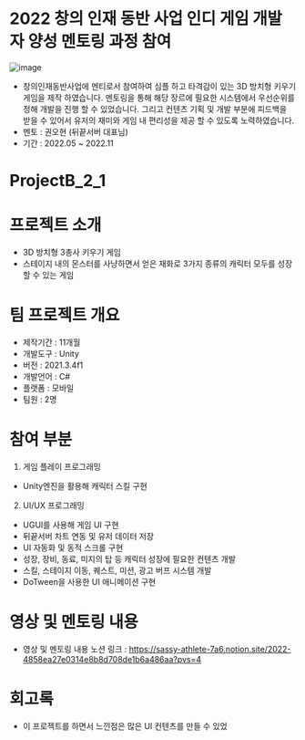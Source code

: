 # 2022 창의 인재 동반 사업 인디 게임 개발자 양성 멘토링 과정 참여
![image](https://github.com/HyunDongHo/ProjectB_2_1/assets/46379443/389773d4-3fcb-4765-ad32-97a608ff5360)

- 창의인재동반사업에 멘티로서 참여하여 심플 하고 타격감이 있는 3D 방치형 키우기 게임을 제작 하였습니다. 멘토링을 통해 해당 장르에 필요한 시스템에서 우선순위를 정해 개발을 진행 할 수 있었습니다. 그리고 컨텐츠 기획 및 개발 부분에 피드백을 받을 수 있어서 유저의 재미와 게임 내 편리성을 제공 할 수 있도록 노력하였습니다.
- 멘토 : 권오현 (뒤끝서버 대표님)
- 기간 : 2022.05 ~ 2022.11

# ProjectB_2_1

# 프로젝트 소개 
- 3D 방치형 3총사 키우기 게임
- 스테이지 내의 몬스터를 사냥하면서 얻은 재화로 3가지 종류의 캐릭터 모두를 성장 할 수 있는 게임

# 팀 프로젝트 개요 
- 제작기간 : 11개월
- 개발도구 : Unity
- 버전 : 2021.3.4f1
- 개발언어 : C#
- 플랫폼 : 모바일
- 팀원 : 2명

# 참여 부분
1. 게임 플레이 프로그래밍
  - Unity엔진을 활용해 캐릭터 스킬 구현 


2. UI/UX 프로그래밍
  - UGUI를 사용해 게임 UI 구현 
  - 뒤끝서버 차트 연동 및 유저 데이터 저장 
  -  UI 자동화 및 동적 스크롤 구현 
  - 성장, 장비, 동료, 미지의 탑 등 캐릭터 성장에 필요한 컨텐츠 개발
  - 스킬, 스테이지 이동, 퀘스트, 미션, 광고 버프 시스템 개발 
  - DoTween을 사용한 UI 애니메이션 구현  

# 영상 및 멘토링 내용
- 영상 및 멘토링 내용 노션 링크 : https://sassy-athlete-7a6.notion.site/2022-4858ea27e0314e8b8d708de1b6a486aa?pvs=4

# 회고록
- 이 프로젝트를 하면서 느낀점은 많은 UI 컨텐츠를 만들 수 있었
